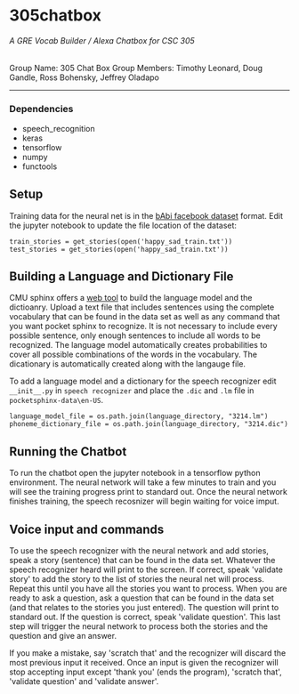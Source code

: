 # 305chatbox
###### A GRE Vocab Builder / Alexa Chatbox for CSC 305

Group Name: 305 Chat Box
Group Members: Timothy Leonard, Doug Gandle, Ross Bohensky, Jeffrey Oladapo


---


### Dependencies

* speech_recognition
* keras
* tensorflow
* numpy
* functools


## Setup

Training data for the neural net is in the [bAbi facebook dataset](https://github.com/dgandle/305chatbox/tree/master/Data_Format) format.  Edit the jupyter notebook to update the file location of the dataset:
```
train_stories = get_stories(open('happy_sad_train.txt'))
test_stories = get_stories(open('happy_sad_train.txt'))
```

## Building a Language and Dictionary File

CMU sphinx offers a [web tool](http://www.speech.cs.cmu.edu/tools/lmtool-new.html) to build the language model and the dictioanry.  Upload a text file that includes sentences using the complete vocabulary that can be found in the data set as well as any command that you want pocket sphinx to recognize.  It is not necessary to include every possible sentence, only enough sentences to include all words to be recognized.  The language model automatically creates probabilities to cover all possible combinations of the words in the vocabulary.  The dicationary is automatically created along with the langauge file.


To add a language model and a dictionary for the speech recognizer edit `__init__.py` in `speech recognizer` and place the `.dic` and `.lm` file in `pocketsphinx-data\en-US`.

```
language_model_file = os.path.join(language_directory, "3214.lm")
phoneme_dictionary_file = os.path.join(language_directory, "3214.dic")
```

## Running the Chatbot

To run the chatbot open the jupyter notebook in a tensorflow python environment.  The neural network will take a few minutes to train and you will see the training progress print to standard out.  Once the neural network finishes training, the speech recosnizer will begin waiting for voice imput.

## Voice input and commands

To use the speech recognizer with the neural network and add stories, speak a story (sentence) that can be found in the data set.  Whatever the speech recognizer heard will print to the screen.  If correct, speak 'validate story' to add the story to the list of stories the neural net will process.  Repeat this until you have all the stories you want to process.  When you are ready to ask a question, ask a question that can be found in the data set (and that relates to the stories you just entered).  The question will print to standard out.  If the question is correct, speak 'validate question'.  This last step will trigger the neural network to process both the stories and the question and give an answer.

If you make a mistake, say 'scratch that' and the recognizer will discard the most previous input it received.  Once an input is given the recognizer will stop accepting input except 'thank you' (ends the program), 'scratch that', 'validate question' and 'validate answer'.



